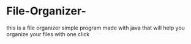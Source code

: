 # File-Organizer-
this is a file organizer simple program made with java that will help you organize your files with one click
